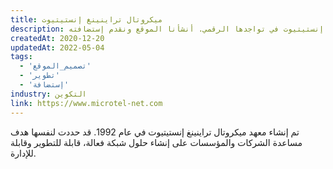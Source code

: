 ```yaml
---
title: ميكروتال تراينينغ إنستيتيوت
description: تعاونت يونيفارواب مع ميكروتال تراينينغ إنستيتيوت في تواجدها الرقمي. أنشأنا الموقع ونقدم إستضافته.
createdAt: 2020-12-20
updatedAt: 2022-05-04
tags:
  - 'تصميم_الموقع'
  - 'تطوير'
  - 'إستضافة'
industry: التكوين
link: https://www.microtel-net.com
---
```


تم إنشاء معهد ميكروتال تراينينغ إنستيتيوت في عام 1992. قد حددت لنفسها هدف مساعدة الشركات والمؤسسات على إنشاء حلول شبكة فعالة، قابلة للتطوير وقابلة للإدارة.
